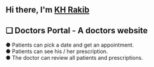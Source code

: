 ## Hi there, I'm [KH Rakib](https://khrakib.com/)
## ❏ Doctors Portal - A doctors website
● Patients can pick a date and get an appointment.
<br>
● Patients can see his / her prescription. <br>
● The doctor can review all patients and prescriptions.